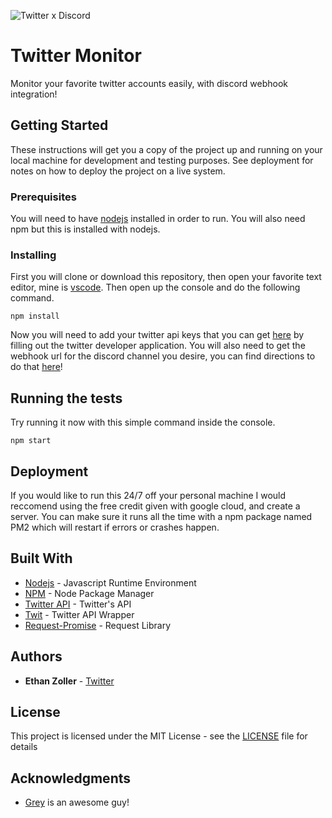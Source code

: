 ![Twitter x Discord](https://i.gyazo.com/791be5a183d315788587f0a280bc99fe.png)

# Twitter Monitor

Monitor your favorite twitter accounts easily, with discord webhook integration!

## Getting Started

These instructions will get you a copy of the project up and running on your local machine for development and testing purposes. See deployment for notes on how to deploy the project on a live system.

### Prerequisites

You will need to have [nodejs](https://nodejs.org/en/) installed in order to run. You will also need npm but this is installed with nodejs.

### Installing

First you will clone or download this repository, then open your favorite text editor, mine is [vscode](https://code.visualstudio.com/). Then open up the console and do the following command.

```
npm install
```

Now you will need to add your twitter api keys that you can get [here](https://developer.twitter.com/content/developer-twitter/en.html) by filling out the twitter developer application. You will also need to get the webhook url for the discord channel you desire, you can find directions to do that [here](https://support.discordapp.com/hc/en-us/articles/228383668-Intro-to-Webhooks)!

## Running the tests

Try running it now with this simple command inside the console.

```
npm start
```

## Deployment

If you would like to run this 24/7 off your personal machine I would reccomend using the free credit given with google cloud, and create a server. You can make sure it runs all the time with a npm package named PM2 which will restart if errors or crashes happen.

## Built With

* [Nodejs](https://nodejs.org/en/) - Javascript Runtime Environment
* [NPM](https://www.npmjs.com/) - Node Package Manager
* [Twitter API](https://developer.twitter.com/en/docs) - Twitter's API
* [Twit](https://www.npmjs.com/package/twit) - Twitter API Wrapper
* [Request-Promise](https://www.npmjs.com/package/request-promise) - Request Library

## Authors

* **Ethan Zoller** - [Twitter](https://twitter.com/learningszn)

## License

This project is licensed under the MIT License - see the [LICENSE](LICENSE) file for details

## Acknowledgments

* [Grey](https://twitter.com/grxyl) is an awesome guy!